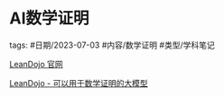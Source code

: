 # AI数学证明



tags: #日期/2023-07-03 #内容/数学证明 #类型/学科笔记


[LeanDojo 官网](https://leandojo.org)

[LeanDojo - 可以用于数学证明的大模型](https://github.com/lean-dojo)